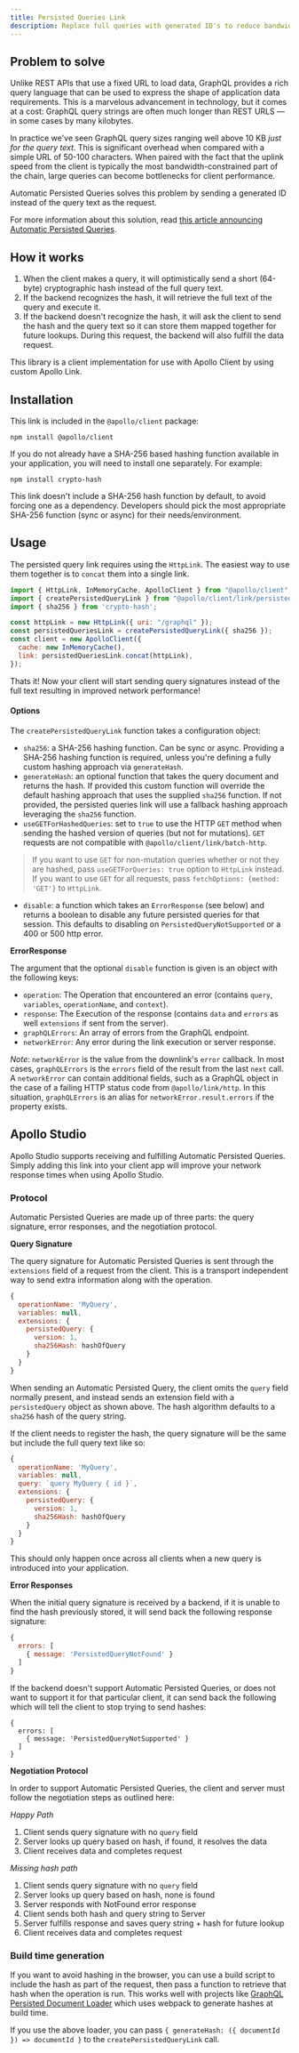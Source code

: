 ```yaml
---
title: Persisted Queries Link
description: Replace full queries with generated ID's to reduce bandwidth.
---
```


## Problem to solve

Unlike REST APIs that use a fixed URL to load data, GraphQL provides a rich query language that can be used to express the shape of application data requirements. This is a marvelous advancement in technology, but it comes at a cost: GraphQL query strings are often much longer than REST URLS — in some cases by many kilobytes.

In practice we've seen GraphQL query sizes ranging well above 10 KB *just for the query text*. This is significant overhead when compared with a simple URL of 50-100 characters. When paired with the fact that the uplink speed from the client is typically the most bandwidth-constrained part of the chain, large queries can become bottlenecks for client performance.

Automatic Persisted Queries solves this problem by sending a generated ID instead of the query text as the request.

For more information about this solution, read [this article announcing Automatic Persisted Queries](https://www.apollographql.com/blog/improve-graphql-performance-with-automatic-persisted-queries-c31d27b8e6ea/).

## How it works

1. When the client makes a query, it will optimistically send a short (64-byte) cryptographic hash instead of the full query text.
2. If the backend recognizes the hash, it will retrieve the full text of the query and execute it.
3. If the backend doesn't recognize the hash, it will ask the client to send the hash and the query text so it can store them mapped together for future lookups. During this request, the backend will also fulfill the data request.

This library is a client implementation for use with Apollo Client by using custom Apollo Link.

## Installation

This link is included in the `@apollo/client` package:

`npm install @apollo/client`

If you do not already have a SHA-256 based hashing function available in your application, you will need to install one separately. For example:

`npm install crypto-hash`

This link doesn't include a SHA-256 hash function by default, to avoid forcing one as a dependency. Developers should pick the most appropriate SHA-256 function (sync or async) for their needs/environment.

## Usage

The persisted query link requires using the `HttpLink`. The easiest way to use them together is to `concat` them into a single link.

```js
import { HttpLink, InMemoryCache, ApolloClient } from "@apollo/client";
import { createPersistedQueryLink } from "@apollo/client/link/persisted-queries";
import { sha256 } from 'crypto-hash';

const httpLink = new HttpLink({ uri: "/graphql" });
const persistedQueriesLink = createPersistedQueryLink({ sha256 });
const client = new ApolloClient({
  cache: new InMemoryCache(),
  link: persistedQueriesLink.concat(httpLink),
});
```

Thats it! Now your client will start sending query signatures instead of the full text resulting in improved network performance!

#### Options

The `createPersistedQueryLink` function takes a configuration object:

- `sha256`: a SHA-256 hashing function. Can be sync or async. Providing a SHA-256 hashing function is required, unless you're defining a fully custom hashing approach via `generateHash`.
- `generateHash`: an optional function that takes the query document and returns the hash. If provided this custom function will override the default hashing approach that uses the supplied `sha256` function. If not provided, the persisted queries link will use a fallback hashing approach leveraging the `sha256` function.
- `useGETForHashedQueries`: set to `true` to use the HTTP `GET` method when sending the hashed version of queries (but not for mutations). `GET` requests are not compatible with `@apollo/client/link/batch-http`.
> If you want to use `GET` for non-mutation queries whether or not they are hashed, pass `useGETForQueries: true` option to `HttpLink` instead. If you want to use `GET` for all requests, pass `fetchOptions: {method: 'GET'}` to `HttpLink`.
- `disable`: a function which takes an `ErrorResponse` (see below) and returns a boolean to disable any future persisted queries for that session. This defaults to disabling on `PersistedQueryNotSupported` or a 400 or 500 http error.

**ErrorResponse**

The argument that the optional `disable` function is given is an object with the following keys:

- `operation`: The Operation that encountered an error (contains `query`, `variables`, `operationName`, and `context`).
- `response`: The Execution of the response (contains `data` and `errors` as well `extensions` if sent from the server).
- `graphQLErrors`: An array of errors from the GraphQL endpoint.
- `networkError`: Any error during the link execution or server response.

*Note*: `networkError` is the value from the downlink's `error` callback. In most cases, `graphQLErrors` is the `errors` field of the result from the last `next` call. A `networkError` can contain additional fields, such as a GraphQL object in the case of a failing HTTP status code from `@apollo/link/http`. In this situation, `graphQLErrors` is an alias for `networkError.result.errors` if the property exists.

## Apollo Studio

Apollo Studio supports receiving and fulfilling Automatic Persisted Queries. Simply adding this link into your client app will improve your network response times when using Apollo Studio.

### Protocol

Automatic Persisted Queries are made up of three parts: the query signature, error responses, and the negotiation protocol.

**Query Signature**

The query signature for Automatic Persisted Queries is sent through the `extensions` field of a request from the client. This is a transport independent way to send extra information along with the operation.

```js
{
  operationName: 'MyQuery',
  variables: null,
  extensions: {
    persistedQuery: {
      version: 1,
      sha256Hash: hashOfQuery
    }
  }
}
```

When sending an Automatic Persisted Query, the client omits the `query` field normally present, and instead sends an extension field with a `persistedQuery` object as shown above. The hash algorithm defaults to a `sha256` hash of the query string.

If the client needs to register the hash, the query signature will be the same but include the full query text like so:

```js
{
  operationName: 'MyQuery',
  variables: null,
  query: `query MyQuery { id }`,
  extensions: {
    persistedQuery: {
      version: 1,
      sha256Hash: hashOfQuery
    }
  }
}
```

This should only happen once across all clients when a new query is introduced into your application.

**Error Responses**

When the initial query signature is received by a backend, if it is unable to find the hash previously stored, it will send back the following response signature:

```js
{
  errors: [
    { message: 'PersistedQueryNotFound' }
  ]
}
```

If the backend doesn't support Automatic Persisted Queries, or does not want to support it for that particular client, it can send back the following which will tell the client to stop trying to send hashes:

```
{
  errors: [
    { message: 'PersistedQueryNotSupported' }
  ]
}
```

**Negotiation Protocol**

In order to support Automatic Persisted Queries, the client and server must follow the negotiation steps as outlined here:

*Happy Path*
1. Client sends query signature with no `query` field
2. Server looks up query based on hash, if found, it resolves the data
3. Client receives data and completes request

*Missing hash path*
1. Client sends query signature with no `query` field
2. Server looks up query based on hash, none is found
3. Server responds with NotFound error response
4. Client sends both hash and query string to Server
5. Server fulfills response and saves query string + hash for future lookup
6. Client receives data and completes request

### Build time generation

If you want to avoid hashing in the browser, you can use a build script to include the hash as part of the request, then pass a function to retrieve that hash when the operation is run. This works well with projects like [GraphQL Persisted Document Loader](https://github.com/leoasis/graphql-persisted-document-loader) which uses webpack to generate hashes at build time.

If you use the above loader, you can pass `{ generateHash: ({ documentId }) => documentId }` to the `createPersistedQueryLink` call.

